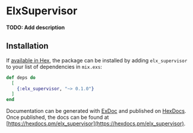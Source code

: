 # ElxSupervisor

**TODO: Add description**

## Installation

If [available in Hex](https://hex.pm/docs/publish), the package can be installed
by adding `elx_supervisor` to your list of dependencies in `mix.exs`:

```elixir
def deps do
  [
    {:elx_supervisor, "~> 0.1.0"}
  ]
end
```

Documentation can be generated with [ExDoc](https://github.com/elixir-lang/ex_doc)
and published on [HexDocs](https://hexdocs.pm). Once published, the docs can
be found at [https://hexdocs.pm/elx_supervisor](https://hexdocs.pm/elx_supervisor).

